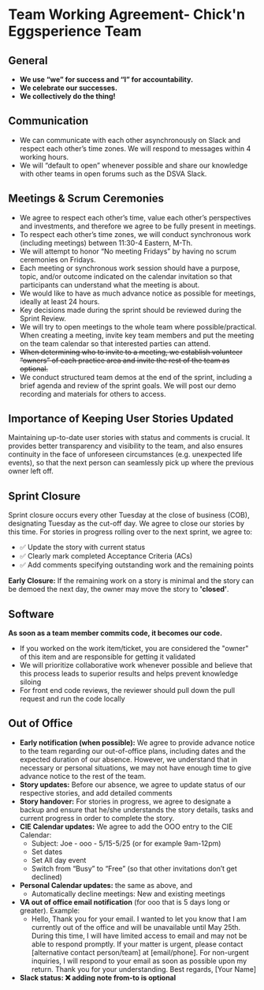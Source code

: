 <h1>Team Working Agreement- Chick'n Eggsperience Team</h1>

## General

- <b>We use “we” for success and “I” for accountability.</b>
- <b>We celebrate our successes.</b>
- <b>We collectively do the thing!</b> 

## Communication
- We can communicate with each other asynchronously on Slack and respect each other’s time zones. We will respond to messages within 4 working hours.
- We will “default to open” whenever possible and share our knowledge with other teams in open forums such as the DSVA Slack.

## Meetings & Scrum Ceremonies
- We agree to respect each other’s time, value each other’s perspectives and investments, and therefore we agree to be fully present in meetings.
- To respect each other’s time zones, we will conduct synchronous work (including meetings) between 11:30-4 Eastern, M-Th.
- We will attempt to honor “No meeting Fridays” by having no scrum ceremonies on Fridays.
- Each meeting or synchronous work session should have a purpose, topic, and/or outcome indicated on the calendar invitation so that participants can understand what the meeting is about.
- We would like to have as much advance notice as possible for meetings, ideally at least 24 hours.
- Key decisions made during the sprint should be reviewed during the Sprint Review.
- We will try to open meetings to the whole team where possible/practical. When creating a meeting, invite key team members and put the meeting on the team calendar so that interested parties can attend.
- <s>When determining who to invite to a meeting, we establish volunteer “owners” of each practice area and invite the rest of the team as optional.</s>
- We conduct structured team demos at the end of the sprint, including a brief agenda and review of the sprint goals. We will post our demo recording and materials for others to access.

## Importance of Keeping User Stories Updated
Maintaining up-to-date user stories with status and comments is crucial. It provides better transparency and visibility to the team, and also ensures continuity in the face of unforeseen circumstances (e.g. unexpected life events), so that the next person can seamlessly pick up where the previous owner left off.

## Sprint Closure
Sprint closure occurs every other Tuesday at the close of business (COB), designating Tuesday as the cut-off day. We agree to close our stories by this time. For stories in progress rolling over to the next sprint, we agree to:
- ✅ Update the story with current status
- ✅ Clearly mark completed Acceptance Criteria (ACs)
- ✅ Add comments specifying outstanding work and the remaining points

<b>Early Closure:</b>
If the remaining work on a story is minimal and the story can be demoed the next day, the owner may move the story to <b>'closed'</b>.

## Software
<b>As soon as a team member commits code, it becomes our code.</b>

- If you worked on the work item/ticket, you are considered the "owner" of this item and are responsible for getting it validated
- We will prioritize collaborative work whenever possible and believe that this process leads to superior results and helps prevent knowledge siloing
- For front end code reviews, the reviewer should pull down the pull request and run the code locally

## Out of Office
- <b>Early notification (when possible):</b> We agree to provide advance notice to the team regarding our out-of-office plans, including dates and the expected duration of our absence. However, we understand that in necessary or personal situations, we may not have enough time to give advance notice to the rest of the team.
- <b>Story updates:</b> Before our absence, we agree to update status of our respective stories, and add detailed comments
- <b>Story handover:</b> For stories in progress, we agree to designate a backup and ensure that he/she understands the story details, tasks and current progress in order to complete the story. 
- <b>CIE Calendar updates:</b> We agree to add the OOO entry to the CIE Calendar: 
  - Subject: Joe - ooo - 5/15-5/25 (or for example 9am-12pm) 
  - Set dates
  - Set All day event
  - Switch from “Busy” to “Free” (so that other invitations don’t get declined)
- <b>Personal Calendar updates:</b> the same as above, and 
  - Automatically decline meetings: New and existing meetings
- <b>VA out of office email notification</b> (for ooo that is 5 days long or greater). Example:
  - Hello,
Thank you for your email. I wanted to let you know that I am currently out of the office and will be unavailable until May 25th.
During this time, I will have limited access to email and may not be able to respond promptly. If your matter is urgent, please contact [alternative contact person/team] at [email/phone].
For non-urgent inquiries, I will respond to your email as soon as possible upon my return.
Thank you for your understanding.
Best regards,
[Your Name]
- <b>Slack status:<b> ❌ adding note from-to is optional






